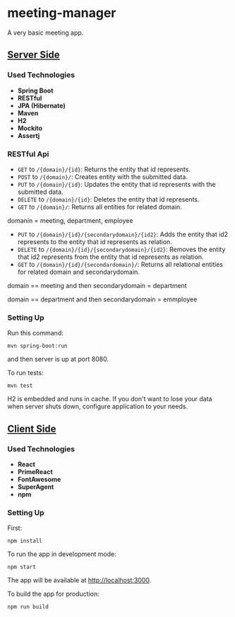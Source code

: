 # meeting-manager
A very basic meeting app.

## [Server Side](https://github.com/muhammedf/meeting-manager/tree/master/meeting-manager-server)

### Used Technologies
* **Spring Boot**
* **RESTful**
* **JPA (Hibernate)**
* **Maven**
* **H2**
* **Mockito**
* **Assertj**

### RESTful Api
* `GET` to `/{domain}/{id}`: Returns the entity that id represents.
* `POST` to `/{domain}/`: Creates entity with the submitted data.
* `PUT` to `/{domain}/{id}`: Updates the entity that id represents with the submitted data.
* `DELETE` to `/{domain}/{id}`: Deletes the entity that id represents.
* `GET` to `/{domain}/`: Returns all entities for related domain.

domanin = meeting, department, employee


* `PUT` to `/{domain}/{id}/{secondarydomain}/{id2}`: Adds the entity that id2 represents to the entity that id represents as relation.
* `DELETE` to `/{domain}/{id}/{secondarydomain}/{id2}`: Removes the entity that id2 represents from the entity that id represents as relation.
* `GET` to `/{domain}/{id}/{secondardomain}/`: Returns all relational entities for related domain and secondarydomain.

domain == meeting and then secondarydomain = department

domain == department and then secondarydomain = emmployee


### Setting Up
Run this command:

    mvn spring-boot:run

and then server is up at port 8080.

To run tests:

    mvn test

H2 is embedded and runs in cache. If you don't want to lose your data when server shuts down, configure application to your needs.


## [Client Side](https://github.com/muhammedf/meeting-manager/tree/master/meeting-manager-client)

### Used Technologies

* **React**
* **PrimeReact**
* **FontAwesome**
* **SuperAgent**
* **npm**

### Setting Up

First:

    npm install

To run the app in development mode:

    npm start
    
The app will be available at [http://localhost:3000](http://localhost:3000).
    
To build the app for production:

    npm run build

